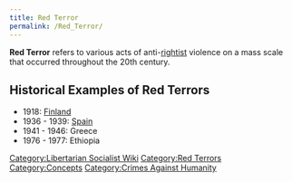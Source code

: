 ```yaml
---
title: Red Terror
permalink: /Red_Terror/
---
```


**Red Terror** refers to various acts of
anti-[rightist](Right-Wing_Politics "wikilink") violence on a mass scale
that occurred throughout the 20th century.

## Historical Examples of Red Terrors

- 1918: [Finland](Red_Terror_(Finland) "wikilink")
- 1936 - 1939: [Spain](Red_Terror_(Spain) "wikilink")
- 1941 - 1946: Greece
- 1976 - 1977: Ethiopia

[Category:Libertarian Socialist
Wiki](Category:Libertarian_Socialist_Wiki "wikilink") [Category:Red
Terrors](Category:Red_Terrors "wikilink")
[Category:Concepts](Category:Concepts "wikilink") [Category:Crimes
Against Humanity](Category:Crimes_Against_Humanity "wikilink")